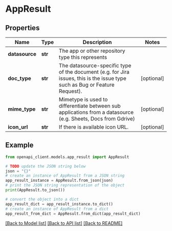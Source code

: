 # AppResult


## Properties

Name | Type | Description | Notes
------------ | ------------- | ------------- | -------------
**datasource** | **str** | The app or other repository type this represents | 
**doc_type** | **str** | The datasource-specific type of the document (e.g. for Jira issues, this is the issue type such as Bug or Feature Request). | [optional] 
**mime_type** | **str** | Mimetype is used to differentiate between sub applications from a datasource (e.g. Sheets, Docs from Gdrive) | [optional] 
**icon_url** | **str** | If there is available icon URL. | [optional] 

## Example

```python
from openapi_client.models.app_result import AppResult

# TODO update the JSON string below
json = "{}"
# create an instance of AppResult from a JSON string
app_result_instance = AppResult.from_json(json)
# print the JSON string representation of the object
print(AppResult.to_json())

# convert the object into a dict
app_result_dict = app_result_instance.to_dict()
# create an instance of AppResult from a dict
app_result_from_dict = AppResult.from_dict(app_result_dict)
```
[[Back to Model list]](../README.md#documentation-for-models) [[Back to API list]](../README.md#documentation-for-api-endpoints) [[Back to README]](../README.md)


